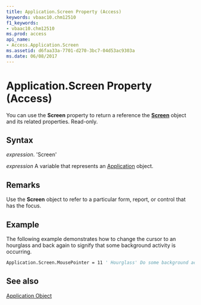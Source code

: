 ```yaml
---
title: Application.Screen Property (Access)
keywords: vbaac10.chm12510
f1_keywords:
- vbaac10.chm12510
ms.prod: access
api_name:
- Access.Application.Screen
ms.assetid: d6faa33a-7701-d270-3bc7-04d53ac9303a
ms.date: 06/08/2017
---
```



# Application.Screen Property (Access)

You can use the  **Screen** property to return a reference the **[Screen](Access.Screen.md)** object and its related properties. Read-only.


## Syntax

 _expression_. 'Screen'

 _expression_ A variable that represents an [Application](./Access.Application.md) object.


## Remarks

 Use the **Screen** object to refer to a particular form, report, or control that has the focus.


## Example

The following example demonstrates how to change the cursor to an hourglass and back again to signify that some background activity is occurring.


```vb
Application.Screen.MousePointer = 11 ' Hourglass' Do some background activity.Application.Screen.MousePointer = 0 ' Back to normal
```


## See also


[Application Object](Access.Application.md)

